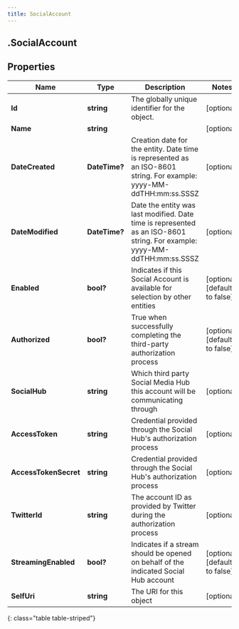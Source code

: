 ```yaml
---
title: SocialAccount
---
```

## .SocialAccount

## Properties

|Name | Type | Description | Notes|
|------------ | ------------- | ------------- | -------------|
| **Id** | **string** | The globally unique identifier for the object. | [optional] |
| **Name** | **string** |  | [optional] |
| **DateCreated** | **DateTime?** | Creation date for the entity. Date time is represented as an ISO-8601 string. For example: yyyy-MM-ddTHH:mm:ss.SSSZ | [optional] |
| **DateModified** | **DateTime?** | Date the entity was last modified. Date time is represented as an ISO-8601 string. For example: yyyy-MM-ddTHH:mm:ss.SSSZ | [optional] |
| **Enabled** | **bool?** | Indicates if this Social Account is available for selection by other entities | [optional] [default to false]|
| **Authorized** | **bool?** | True when successfully completing the third-party authorization process | [optional] [default to false]|
| **SocialHub** | **string** | Which third party Social Media Hub this account will be communicating through | [optional] |
| **AccessToken** | **string** | Credential provided through the Social Hub&#39;s authorization process | [optional] |
| **AccessTokenSecret** | **string** | Credential provided through the Social Hub&#39;s authorization process | [optional] |
| **TwitterId** | **string** | The account ID as provided by Twitter during the authorization process | [optional] |
| **StreamingEnabled** | **bool?** | Indicates if a stream should be opened on behalf of the indicated Social Hub account | [optional] [default to false]|
| **SelfUri** | **string** | The URI for this object | [optional] |
{: class="table table-striped"}


